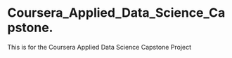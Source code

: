 # Coursera_Applied_Data_Science_Capstone.
This is for the Coursera Applied Data Science Capstone Project
